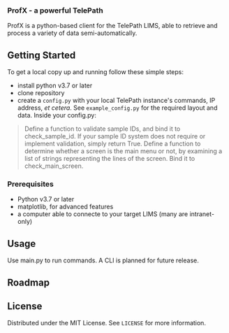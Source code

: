  <h3>ProfX - a powerful TelePath</h3>

  <p>
    ProfX is a python-based client for the TelePath LIMS, able to retrieve and process a variety of data semi-automatically.
    <br />
</p>

<!-- GETTING STARTED -->
## Getting Started
To get a local copy up and running follow these simple steps:
* install python v3.7 or later
* clone repository
* create a `config.py` with your local TelePath instance's commands, IP address, *et cetera*. See `example_config.py` for the required layout and data.
Inside your config.py: 
> Define a function to validate sample IDs, and bind it to check_sample_id. If your sample ID system does not require or implement validation, simply return True.
> Define a function to determine whether a screen is the main menu or not, by examining a list of strings representing the lines of the screen. Bind it to check_main_screen.

### Prerequisites
* Python v3.7 or later
* matplotlib, for advanced features
* a computer able to connecte to your target LIMS (many are intranet-only)
  
<!-- USAGE EXAMPLES -->
## Usage
Use main.py to run commands. 
A CLI is planned for future release.

<!-- ROADMAP -->
## Roadmap


<!-- LICENSE -->
## License
Distributed under the MIT License. See `LICENSE` for more information.
